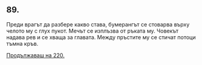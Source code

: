 ## 89.

Преди врагът да разбере какво става, бумерангът се стоварва върху
челото му с глух пукот. Мечът се изплъзва от ръката му. Човекът
надава рев и се хваща за главата. Между пръстите му се стичат
потоци тъмна кръв.

[Продължаваш на 220.](./220)
